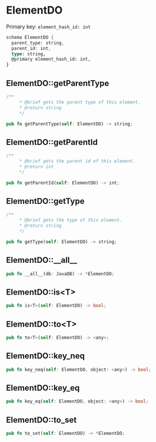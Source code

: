 # ElementDO

Primary key: `element_hash_id: int`

```rust
schema ElementDO {
  parent_type: string,
  parent_id: int,
  type: string,
  @primary element_hash_id: int,
}
```
## ElementDO::getParentType

```rust
/**
     * @brief gets the parent type of this element.
     * @return string
     */
```
```rust
pub fn getParentType(self: ElementDO) -> string;
```
## ElementDO::getParentId

```rust
/**
     * @brief gets the parent id of this element.
     * @return int
     */
```
```rust
pub fn getParentId(self: ElementDO) -> int;
```
## ElementDO::getType

```rust
/**
     * @brief gets the type of this element.
     * @return string
     */
```
```rust
pub fn getType(self: ElementDO) -> string;
```
## ElementDO::\_\_all\_\_

```rust
pub fn __all__(db: JavaDB) -> *ElementDO;
```
## ElementDO::is\<T\>

```rust
pub fn is<T>(self: ElementDO) -> bool;
```
## ElementDO::to\<T\>

```rust
pub fn to<T>(self: ElementDO) -> <any>;
```
## ElementDO::key\_neq

```rust
pub fn key_neq(self: ElementDO, object: <any>) -> bool;
```
## ElementDO::key\_eq

```rust
pub fn key_eq(self: ElementDO, object: <any>) -> bool;
```
## ElementDO::to\_set

```rust
pub fn to_set(self: ElementDO) -> *ElementDO;
```
